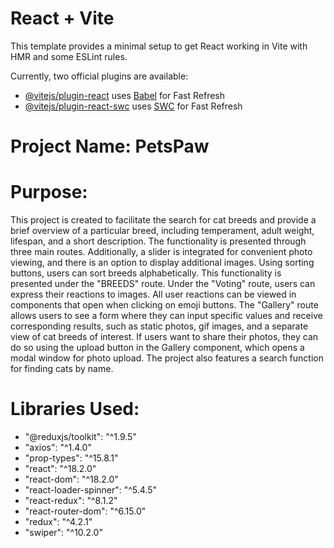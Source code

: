 # React + Vite

This template provides a minimal setup to get React working in Vite with HMR and some ESLint rules.

Currently, two official plugins are available:

- [@vitejs/plugin-react](https://github.com/vitejs/vite-plugin-react/blob/main/packages/plugin-react/README.md) uses [Babel](https://babeljs.io/) for Fast Refresh
- [@vitejs/plugin-react-swc](https://github.com/vitejs/vite-plugin-react-swc) uses [SWC](https://swc.rs/) for Fast Refresh

# Project Name: PetsPaw

# Purpose:

This project is created to facilitate the search for cat breeds and provide a brief overview of a particular breed, including temperament, adult weight, lifespan, and a short description. The functionality is presented through three main routes. Additionally, a slider is integrated for convenient photo viewing, and there is an option to display additional images. Using sorting buttons, users can sort breeds alphabetically. This functionality is presented under the "BREEDS" route. Under the "Voting" route, users can express their reactions to images. All user reactions can be viewed in components that open when clicking on emoji buttons. The "Gallery" route allows users to see a form where they can input specific values and receive corresponding results, such as static photos, gif images, and a separate view of cat breeds of interest. If users want to share their photos, they can do so using the upload button in the Gallery component, which opens a modal window for photo upload. The project also features a search function for finding cats by name.

# Libraries Used:

- "@reduxjs/toolkit": "^1.9.5"
- "axios": "^1.4.0"
- "prop-types": "^15.8.1"
- "react": "^18.2.0"
- "react-dom": "^18.2.0"
- "react-loader-spinner": "^5.4.5"
- "react-redux": "^8.1.2"
- "react-router-dom": "^6.15.0"
- "redux": "^4.2.1"
- "swiper": "^10.2.0"
